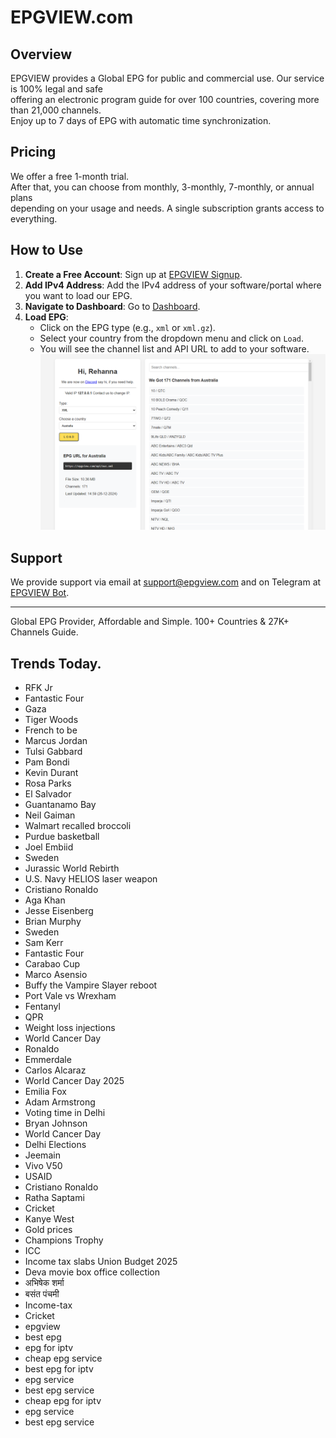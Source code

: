 # EPGVIEW.com



## Overview
EPGVIEW provides a Global EPG for public and commercial use. Our service is 100% legal and safe\
offering an electronic program guide for over 100 countries, covering more than 21,000 channels.\
Enjoy up to 7 days of EPG with automatic time synchronization.

## Pricing
We offer a free 1-month trial. \
After that, you can choose from monthly, 3-monthly, 7-monthly, or annual plans \
depending on your usage and needs. A single subscription grants access to everything.

## How to Use
1. **Create a Free Account**: Sign up at [EPGVIEW Signup](https://epgview.com/signup.php).
2. **Add IPv4 Address**: Add the IPv4 address of your software/portal where you want to load our EPG.
3. **Navigate to Dashboard**: Go to [Dashboard](https://epgview.com/dashboard.php).
4. **Load EPG**:
   - Click on the EPG type (e.g., `xml` or `xml.gz`).
   - Select your country from the dropdown menu and click on `Load`.
   - You will see the channel list and API URL to add to your software.
![EPGVIEW](img/dashboard.png)
## Support
We provide support via email at [support@epgview.com](mailto:support@epgview.com) and on Telegram at [EPGVIEW Bot](https://t.me/epgview_bot).

---

Global EPG Provider, Affordable and Simple. 100+ Countries & 27K+ Channels Guide.

## Trends Today.

- RFK Jr
- Fantastic Four
- Gaza
- Tiger Woods
- French to be
- Marcus Jordan
- Tulsi Gabbard
- Pam Bondi
- Kevin Durant
- Rosa Parks
- El Salvador
- Guantanamo Bay
- Neil Gaiman
- Walmart recalled broccoli
- Purdue basketball
- Joel Embiid
- Sweden
- Jurassic World Rebirth
- U.S. Navy HELIOS laser weapon
- Cristiano Ronaldo
- Aga Khan
- Jesse Eisenberg
- Brian Murphy
- Sweden
- Sam Kerr
- Fantastic Four
- Carabao Cup
- Marco Asensio
- Buffy the Vampire Slayer reboot
- Port Vale vs Wrexham
- Fentanyl
- QPR
- Weight loss injections
- World Cancer Day
- Ronaldo
- Emmerdale
- Carlos Alcaraz
- World Cancer Day 2025
- Emilia Fox
- Adam Armstrong
- Voting time in Delhi
- Bryan Johnson
- World Cancer Day
- Delhi Elections
- Jeemain
- Vivo V50
- USAID
- Cristiano Ronaldo
- Ratha Saptami
- Cricket
- Kanye West
- Gold prices
- Champions Trophy
- ICC
- Income tax slabs Union Budget 2025
- Deva movie box office collection
- अभिषेक शर्मा
- बसंत पंचमी
- Income-tax
- Cricket
- epgview
- best epg
- epg for iptv
- cheap epg service
- best epg for iptv
- epg service
- best epg service
- cheap epg for iptv
- epg service
- best epg service
